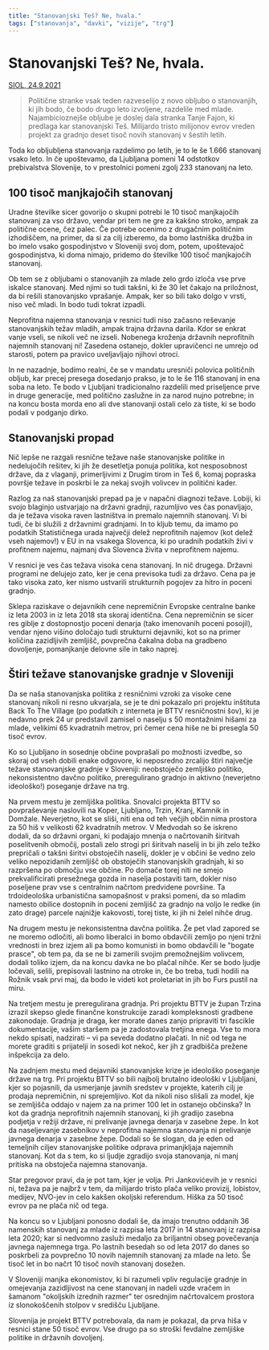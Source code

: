 ```yaml
---
title: "Stanovanjski Teš? Ne, hvala."
tags: ["stanovanja", "davki", "vizije", "trg"]
---
```


# Stanovanjski Teš? Ne, hvala.

[SIOL, 24.9.2021](https://siol.net/siol-plus/kolumne/tomaz-stih-stanovanjski-tes-ne-hvala-562148)

> Politične stranke vsak teden razveselijo z novo obljubo o stanovanjih, ki jih bodo, če bodo drugo leto izvoljene, razdelile med mlade. Najambicioznejše obljube je doslej dala stranka Tanje Fajon, ki predlaga kar stanovanjski Teš. Milijardo tristo milijonov evrov vreden projekt za gradnjo deset tisoč novih stanovanj v šestih letih.

Toda ko obljubljena stanovanja razdelimo po letih, je to le še 1.666 stanovanj vsako leto. In če upoštevamo, da Ljubljana pomeni 14 odstotkov prebivalstva Slovenije, to v prestolnici pomeni zgolj 233 stanovanj na leto.

## 100 tisoč manjkajočih stanovanj

Uradne številke sicer govorijo o skupni potrebi le 10 tisoč manjkajočih stanovanj za vso državo, vendar pri tem ne gre za kakšno stroko, ampak za politične ocene, čez palec. Če potrebe ocenimo z drugačnim političnim izhodiščem, na primer, da si za cilj izberemo, da bomo lastniška družba in bo imelo vsako gospodinjstvo v Sloveniji svoj dom, potem, upoštevajoč gospodinjstva, ki doma nimajo, pridemo do številke 100 tisoč manjkajočih stanovanj.

Ob tem se z obljubami o stanovanjih za mlade zelo grdo izloča vse prve iskalce stanovanj. Med njimi so tudi takšni, ki že 30 let čakajo na priložnost, da bi rešili stanovanjsko vprašanje. Ampak, ker so bili tako dolgo v vrsti, niso več mladi. In bodo tudi tokrat izpadli.

Neprofitna najemna stanovanja v resnici tudi niso začasno reševanje stanovanjskih težav mladih, ampak trajna državna darila. Kdor se enkrat vanje vseli, se nikoli več ne izseli. Nobenega kroženja državnih neprofitnih najemnih stanovanj ni! Zasedena ostanejo, dokler upravičenci ne umrejo od starosti, potem pa pravico uveljavljajo njihovi otroci.

In ne nazadnje, bodimo realni, če se v mandatu uresniči polovica političnih obljub, kar precej presega dosedanjo prakso, je to le še 116 stanovanj in ena soba na leto. Te bodo v Ljubljani tradicionalno razdelili med priseljence prve in druge generacije, med politično zaslužne in za narod nujno potrebne; in na koncu bosta morda eno ali dve stanovanji ostali celo za tiste, ki se bodo podali v podganjo dirko.

## Stanovanjski propad

Nič lepše ne razgali resnične težave naše stanovanjske politike in nedelujočih rešitev, ki jih že desetletja ponuja politika, kot nesposobnost države, da z vlaganji, primerljivimi z Drugim tirom in Teš 6, komaj popraska površje težave in poskrbi le za nekaj svojih volivcev in politični kader.

Razlog za naš stanovanjski prepad pa je v napačni diagnozi težave. Lobiji, ki svojo blaginjo ustvarjajo na državni gradnji, razumljivo ves čas ponavljajo, da je težava visoka raven lastništva in premalo najemnih stanovanj. Vi bi tudi, če bi služili z državnimi gradnjami. In to kljub temu, da imamo po podatkih Statističnega urada največji delež neprofitnih najemov (kot delež vseh najemov!) v EU in na vsakega Slovenca, ki po uradnih podatkih živi v profitnem najemu, najmanj dva Slovenca živita v neprofitnem najemu.

V resnici je ves čas težava visoka cena stanovanj. In nič drugega. Državni programi ne delujejo zato, ker je cena previsoka tudi za državo. Cena pa je tako visoka zato, ker nismo ustvarili strukturnih pogojev za hitro in poceni gradnjo.

Sklepa raziskave o dejavnikih cene nepremičnin Evropske centralne banke iz leta 2003 in iz leta 2018 sta skoraj identična. Cena nepremičnin se sicer res giblje z dostopnostjo poceni denarja (tako imenovanih poceni posojil), vendar njeno višino določajo tudi strukturni dejavniki, kot so na primer količina zazidljivih zemljišč, povprečna čakalna doba na gradbeno dovoljenje, pomanjkanje delovne sile in tako naprej.

## Štiri težave stanovanjske gradnje v Sloveniji

Da se naša stanovanjska politika z resničnimi vzroki za visoke cene stanovanj nikoli ni resno ukvarjala, se je te dni pokazalo pri projektu inštituta Back To The Village (po podatkih z interneta je BTTV resničnostni šov), ki je nedavno prek 24 ur predstavil zamisel o naselju s 50 montažnimi hišami za mlade, velikimi 65 kvadratnih metrov, pri čemer cena hiše ne bi presegla 50 tisoč evrov.

Ko so Ljubljano in sosednje občine povprašali po možnosti izvedbe, so skoraj od vseh dobili enake odgovore, ki neposredno zrcalijo štiri največje težave stanovanjske gradnje v Sloveniji: neobstoječo zemljiško politiko, nekonsistentno davčno politiko, preregulirano gradnjo in aktivno (neverjetno ideološko!) poseganje države na trg.

Na prvem mestu je zemljiška politika. Snovalci projekta BTTV so povpraševanje naslovili na Koper, Ljubljano, Trzin, Kranj, Kamnik in Domžale. Neverjetno, kot se sliši, niti ena od teh večjih občin nima prostora za 50 hiš v velikosti 62 kvadratnih metrov. V Medvodah so še iskreno dodali, da so državni organi, ki podajajo mnenja o načrtovanih širitvah poselitvenih območij, postali zelo strogi pri širitvah naselij in bi jih zelo težko prepričali o takšni širitvi obstoječih naselij, dokler je v občini še vedno zelo veliko nepozidanih zemljišč ob obstoječih stanovanjskih gradnjah, ki so razpršena po območju vse občine. Po domače torej niti ne smejo prekvalificirati presežnega gozda in naselja postaviti tam, dokler niso poseljene prav vse s centralnim načrtom predvidene površine. Ta trdoideološka urbanistična samopašnost v praksi pomeni, da so mladim namesto obilice dostopnih in poceni zemljišč za gradnjo na voljo le redke (in zato drage) parcele najnižje kakovosti, torej tiste, ki jih ni želel nihče drug.

Na drugem mestu je nekonsistentna davčna politika. Že pet vlad zapored se ne moremo odločiti, ali bomo liberalci in bomo obdavčili zemljo po njeni tržni vrednosti in brez izjem ali pa bomo komunisti in bomo obdavčili le "bogate prasce", ob tem pa, da se ne bi zamerili svojim premožnejšim volivcem, dodali toliko izjem, da na koncu davka ne bo plačal nihče. Ker se bodo ljudje ločevali, selili, prepisovali lastnino na otroke in, če bo treba, tudi hodili na Rožnik vsak prvi maj, da bodo le videti kot proletariat in jih bo Furs pustil na miru.

Na tretjem mestu je preregulirana gradnja. Pri projektu BTTV je župan Trzina izrazil skepso glede finančne konstrukcije zaradi kompleksnosti gradbene zakonodaje. Gradnja je draga, ker morate danes zanjo pripraviti tri fascikle dokumentacije, vašim staršem pa je zadostovala tretjina enega. Vse to mora nekdo spisati, nadzirati – vi pa seveda dodatno plačati. In nič od tega ne morete graditi s prijatelji in sosedi kot nekoč, ker jih z gradbišča prežene inšpekcija za delo.

Na zadnjem mestu med dejavniki stanovanjske krize je ideološko poseganje države na trg. Pri projektu BTTV so bili najbolj brutalno ideološki v Ljubljani, kjer so pojasnili, da usmerjanje javnih sredstev v projekte, katerih cilj je prodaja nepremičnin, ni sprejemljivo. Kot da nikoli niso slišali za model, kje se zemljišča oddajo v najem za na primer 100 let in ostanejo občinska? In kot da gradnja neprofitnih najemnih stanovanj, ki jih gradijo zasebna podjetja v režiji države, ni prelivanje javnega denarja v zasebne žepe. In kot da naseljevanje zasebnikov v neprofitna najemna stanovanja ni prelivanje javnega denarja v zasebne žepe. Dodali so še slogan, da je eden od temeljnih ciljev stanovanjske politike odprava primanjkljaja najemnih stanovanj. Kot da s tem, ko si ljudje zgradijo svoja stanovanja, ni manj pritiska na obstoječa najemna stanovanja.

Star pregovor pravi, da je pot tam, kjer je volja. Pri Jankovićevih je v resnici ni, težava pa je najbrž v tem, da milijardo tristo plača veliko provizij, lobistov, medijev, NVO-jev in celo kakšen okoljski referendum. Hiška za 50 tisoč evrov pa ne plača nič od tega.

Na koncu so v Ljubljani ponosno dodali še, da imajo trenutno oddanih 36 namenskih stanovanj za mlade iz razpisa leta 2017 in 14 stanovanj iz razpisa leta 2020; kar si nedvomno zasluži medaljo za briljantni obseg povečevanja javnega najemnega trga. Po lastnih besedah so od leta 2017 do danes so poskrbeli za povprečno 10 novih najemnih stanovanj za mlade na leto. Še tisoč let in bo načrt 10 tisoč novih stanovanj dosežen.

V Sloveniji manjka ekonomistov, ki bi razumeli vpliv regulacije gradnje in omejevanja zazidljivost na cene stanovanj in nadeli uzde vračem in šamanom "okoljskih izrednih razmer" ter osrednjim načrtovalcem prostora iz slonokoščenih stolpov v središču Ljubljane.

Slovenija je projekt BTTV potrebovala, da nam je pokazal, da prva hiša v resnici stane 50 tisoč evrov. Vse drugo pa so stroški fevdalne zemljiške politike in državnih dovoljenj.